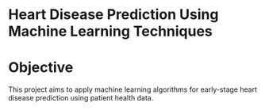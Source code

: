 # Heart Disease Prediction Using Machine Learning Techniques

# Objective
This project aims to apply machine learning algorithms for early-stage heart disease prediction using patient health data.
